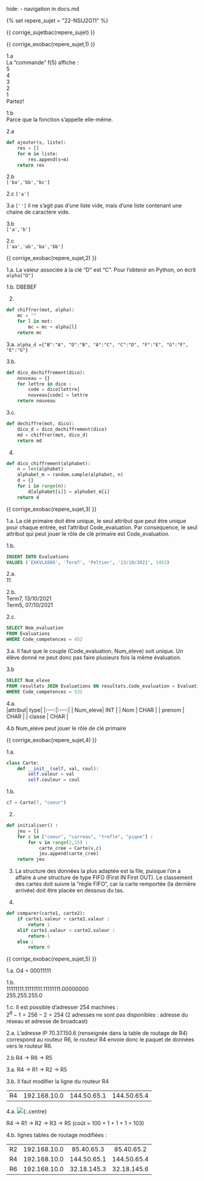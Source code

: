 hide: - navigation  in docs.md

{% set repere_sujet = "22-NSIJ2G11" %}

{{ corrige_sujetbac(repere_sujet) }}



{{ corrige_exobac(repere_sujet,1) }}

1.a  
La “commande” f(5) affiche :  
5  
4  
3  
2  
1  
Partez!  

1.b  
Parce que la fonction s’appelle elle-même.  

2.a  
```python
def ajouter(s, liste):
    res = [] 
    for m in liste:
        res.append(s+m)
    return res
```

2.b  
`['ba','bb','bc']` 

2.c 
`['a']`  

3.a 
`['']` il ne s’agit pas d’une liste vide, mais d’une liste contenant une chaine de caractère vide.  

3.b  
`['a','b']`  

2.c  
`['aa','ab','ba','bb']`



{{ corrige_exobac(repere_sujet,2) }}

1.a. La valeur associée à la clé “D” est “C”. Pour l’obtenir en Python, on écrit `alpha["D"]`  

1.b. DBEBEF  

2.  
```python
def chiffrer(mot, alpha): 
    mc = "" 
    for l in mot: 
        mc = mc + alpha[l] 
    return mc
```  

3.a. `alpha_d ={"B":"A", "D":"B", "A":"C", "C":"D", "F":"E", "G":"F", "E":"G"}`

3.b.  
```python
def dico_dechiffrement(dico): 
    nouveau = {} 
    for lettre in dico : 
        code = dico[lettre] 
        nouveau[code] = lettre 
    return nouveau
```

3.c.  
```python
def dechiffre(mot, dico): 
    dico_d = dico_dechiffrement(dico) 
    md = chiffrer(mot, dico_d) 
    return md
```  

4.  
```python
def dico_chiffrement(alphabet): 
    n = len(alphabet) 
    alphabet_m = random.sample(alphabet, n) 
    d = {} 
    for i in range(n): 
        d[alphabet[i]] = alphabet_m[i] 
    return d
```

{{ corrige_exobac(repere_sujet,3) }}

1.a. La clé primaire doit être unique, le seul attribut que peut être unique pour chaque entrée, est l’attribut Code_evaluation. Par conséquence, le seul attribut qui peut jouer le rôle de clé primaire est Code_evaluation.  

1.b.  
```sql
INSERT INTO Evaluations 
VALUES ('EXKVLX886', 'Term7', 'Peltier', '13/10/2021', 1453) 
```

2.a.  
11  

2.b.  
Term7,  13/10/2021   
Term5, 07/10/2021   

2.c.  
```sql
SELECT Nom_evaluation 
FROM Evaluations 
WHERE Code_competences = 452
```  

3.a. Il faut que le couple (Code_evaluation, Num_eleve) soit unique. Un élève donné ne peut donc pas faire plusieurs fois la même évaluation. 

3.b  
```sql
SELECT Num_eleve
FROM resultats JOIN Evaluations ON resultats.Code_evaluation = Evaluations.Code_evaluation 
WHERE Code_competences = 532
```

4.a.  
|attribut| type|
|:---:|:---:|
| Num_eleve| INT |
| Nom | CHAR |
| prenom | CHAR |
| classe | CHAR |  

4.b Num_eleve peut jouer le rôle de clé primaire


{{ corrige_exobac(repere_sujet,4) }}

1.a.  
```python
class Carte: 
    def __init__(self, val, coul): 
        self.valeur = val 
        self.couleur = coul 
```

1.b.  
```python
c7 = Carte(7, "coeur")
```

2.  
```python
def initialiser() : 
    jeu = [] 
    for c in ["coeur", "carreau", "trefle", "pique"] : 
        for v in range(2,15) : 
            carte_cree = Carte(v,c)
            jeu.append(carte_cree) 
    return jeu
```

3. La structure des données la plus adaptée est la file, puisque l’on a affaire à une structure de type FIFO (First IN First OUT). Le classement des cartes doit suivre la “règle FIFO”, car la carte remportée (la dernière arrivée) doit être placée en dessous du tas.  

4.  
```python
def comparer(carte1, carte2): 
    if carte1.valeur > carte2.valeur : 
        return 1 
    elif carte1.valeur < carte2.valeur :
        return-1 
    else : 
        return 0
```

{{ corrige_exobac(repere_sujet,5) }}

1.a. O4 = 00011111  

1.b.  
11111111.11111111.11111111.00000000  
255.255.255.0  

1.c. Il est possible d’adresser 254 machines :  
$2^8-1= 256 - 2 = 254$ (2 adresses ne sont pas disponibles : adresse du réseau et adresse de broadcast)  

2.a. L’adresse IP 70.37.150.6 (renseignée dans la table de routage de R4) correspond au routeur R6, le routeur R4 envoie donc le paquet de données vers le routeur R6.  

2.b  R4 → R6 → R5 

3.a. R4 → R1 → R2 → R5  

3.b. Il faut modifier la ligne du routeur R4   

|||||
|:---:|:---:|:---:|:---:|
|R4 |192.168.10.0 |144.50.65.1 | 144.50.65.4  |

4.a. 
![](data/22-NSIJ2G11-5.svg){:.centre}

R4 → R1 → R2 → R3 → R5 (coût = 100 + 1 + 1 + 1 = 103)  

4.b. lignes tables de routage modifiées :   

|||||
|:---:|:---:|:---:|:---:|
|R2|192.168.10.0|85.40.65.3|85.40.65.2|
|R4|192.168.10.0|144.50.65.1|144.50.65.4|
| R6|192.168.10.0|32.18.145.3|32.18.145.6|